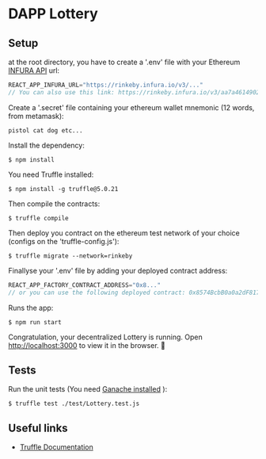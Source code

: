 # DAPP Lottery

## Setup


at the root directory, you have to create a '.env' file  with your Ethereum [INFURA API](https://infura.io/) url:
```js
REACT_APP_INFURA_URL="https://rinkeby.infura.io/v3/..."
// You can also use this link: https://rinkeby.infura.io/v3/aa7a461490244b65a54e2f67b959fa8a
```
Create a '.secret' file containing your ethereum wallet mnemonic (12 words, from metamask):
```
pistol cat dog etc...
```

Install the dependency:

```shell
$ npm install
```
You need Truffle installed:
```shell
$ npm install -g truffle@5.0.21
```
Then compile the contracts:
```shell
$ truffle compile
```
Then deploy you contract on the ethereum test network of your choice (configs on the 'truffle-config.js'):
```shell
$ truffle migrate --network=rinkeby
```
Finallyse your '.env' file by adding your deployed contract address:
```js
REACT_APP_FACTORY_CONTRACT_ADDRESS="0x8..."
// or you can use the following deployed contract: 0x8574BcbB0a0a2dF8172aBeF30e22CD033a8CCfDA
```
Runs the app:
```shell
$ npm run start
```

Congratulation, your decentralized Lottery is running. Open [http://localhost:3000](http://localhost:3000) to view it in the browser. 🎉

## Tests
Run the unit tests (You need [Ganache installed](https://www.trufflesuite.com/docs/ganache/quickstart) ):
```shell
$ truffle test ./test/Lottery.test.js
```

## Useful links
- [Truffle Documentation](https://www.trufflesuite.com/docs/truffle/quickstart)